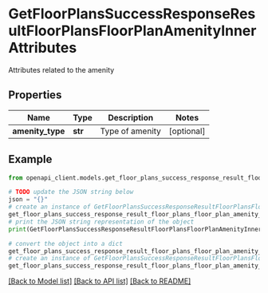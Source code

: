 # GetFloorPlansSuccessResponseResultFloorPlansFloorPlanAmenityInnerAttributes

Attributes related to the amenity

## Properties

Name | Type | Description | Notes
------------ | ------------- | ------------- | -------------
**amenity_type** | **str** | Type of amenity | [optional] 

## Example

```python
from openapi_client.models.get_floor_plans_success_response_result_floor_plans_floor_plan_amenity_inner_attributes import GetFloorPlansSuccessResponseResultFloorPlansFloorPlanAmenityInnerAttributes

# TODO update the JSON string below
json = "{}"
# create an instance of GetFloorPlansSuccessResponseResultFloorPlansFloorPlanAmenityInnerAttributes from a JSON string
get_floor_plans_success_response_result_floor_plans_floor_plan_amenity_inner_attributes_instance = GetFloorPlansSuccessResponseResultFloorPlansFloorPlanAmenityInnerAttributes.from_json(json)
# print the JSON string representation of the object
print(GetFloorPlansSuccessResponseResultFloorPlansFloorPlanAmenityInnerAttributes.to_json())

# convert the object into a dict
get_floor_plans_success_response_result_floor_plans_floor_plan_amenity_inner_attributes_dict = get_floor_plans_success_response_result_floor_plans_floor_plan_amenity_inner_attributes_instance.to_dict()
# create an instance of GetFloorPlansSuccessResponseResultFloorPlansFloorPlanAmenityInnerAttributes from a dict
get_floor_plans_success_response_result_floor_plans_floor_plan_amenity_inner_attributes_from_dict = GetFloorPlansSuccessResponseResultFloorPlansFloorPlanAmenityInnerAttributes.from_dict(get_floor_plans_success_response_result_floor_plans_floor_plan_amenity_inner_attributes_dict)
```
[[Back to Model list]](../README.md#documentation-for-models) [[Back to API list]](../README.md#documentation-for-api-endpoints) [[Back to README]](../README.md)


